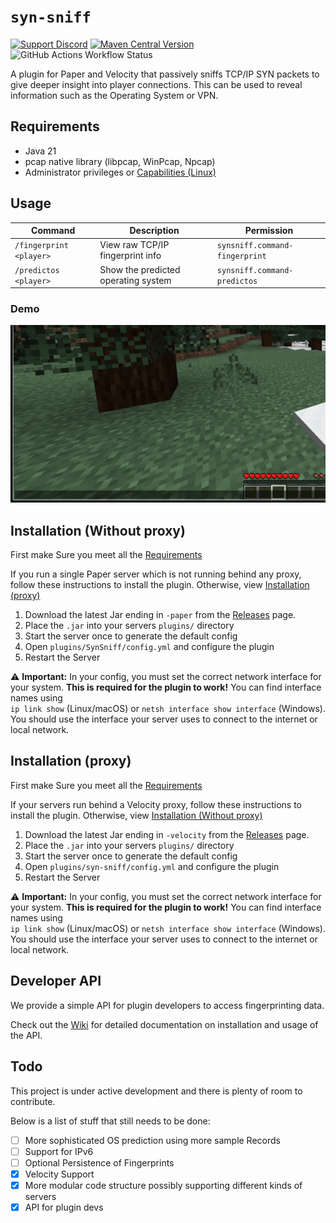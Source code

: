 
# `syn-sniff`
[![Support Discord](https://img.shields.io/discord/850134191232647229?style=flat&label=Support%20Discord&color=%237289da&link=https%3A%2F%2Fdiscord.gg%2FAUK3HkFWQ9)](https://discord.gg/AUK3HkFWQ9)
[![Maven Central Version](https://img.shields.io/maven-central/v/io.github.duckulus/syn-sniff?link=https%3A%2F%2Fcentral.sonatype.com%2Fartifact%2Fio.github.duckulus%2Fsyn-sniff%2Foverview)](https://central.sonatype.com/artifact/io.github.duckulus/syn-sniff/overview)
![GitHub Actions Workflow Status](https://img.shields.io/github/actions/workflow/status/Duckulus/syn-sniff/build.yml)


A plugin for Paper and Velocity that passively sniffs TCP/IP SYN packets to give deeper insight into player connections. 
This can be used to reveal information such as the Operating System or VPN.

## Requirements
- Java 21
- pcap native library (libpcap, WinPcap, Npcap)
- Administrator privileges or [Capabilities (Linux)](./docs/capabilities.md)

## Usage


| Command                 | Description                         | Permission                |
|-------------------------|-------------------------------------|---------------------------|
| `/fingerprint <player>` | View raw TCP/IP fingerprint info    | `synsniff.command-fingerprint`    |
| `/predictos <player>`   | Show the predicted operating system | `synsniff.command-predictos`      |

### Demo
![Demo](./assets/demo.gif)


## Installation (Without proxy)

First make Sure you meet all the [Requirements](#requirements)

If you run a single Paper server which is not running behind any proxy, follow these instructions to install the plugin.
Otherwise, view [Installation (proxy)](#installation-proxy)

1. Download the latest Jar ending in `-paper` from the [Releases](https://github.com/Duckulus/syn-sniff/releases) page.
2. Place the `.jar` into your servers `plugins/` directory
3. Start the server once to generate the default config
4. Open `plugins/SynSniff/config.yml` and configure the plugin
5. Restart the Server

⚠️ **Important:** In your config, you must set the correct network interface for your system.
**This is required for the plugin to work!** You can find interface names using  
`ip link show` (Linux/macOS) or `netsh interface show interface` (Windows).
You should use the interface your server uses to connect to the internet or local network.

## Installation (proxy)

First make Sure you meet all the [Requirements](#requirements)

If your servers run behind a Velocity proxy, follow these instructions to install the plugin.
Otherwise, view [Installation (Without proxy)](#installation-without-proxy)

1. Download the latest Jar ending in `-velocity` from the [Releases](https://github.com/Duckulus/syn-sniff/releases) page.
2. Place the `.jar` into your servers `plugins/` directory
3. Start the server once to generate the default config
4. Open `plugins/syn-sniff/config.yml` and configure the plugin
5. Restart the Server

⚠️ **Important:** In your config, you must set the correct network interface for your system.
**This is required for the plugin to work!** You can find interface names using  
`ip link show` (Linux/macOS) or `netsh interface show interface` (Windows).
You should use the interface your server uses to connect to the internet or local network.

## Developer API

We provide a simple API for plugin developers to access fingerprinting data.

Check out the [Wiki](https://github.com/Duckulus/syn-sniff/wiki/) for detailed documentation on installation and usage of the API.

## Todo

This project is under active development and there is plenty of room to contribute.

Below is a list of stuff that still needs to be done:

- [ ] More sophisticated OS prediction using more sample Records
- [ ] Support for IPv6
- [ ] Optional Persistence of Fingerprints
- [x] Velocity Support
- [x] More modular code structure possibly supporting different kinds of servers
- [x] API for plugin devs
